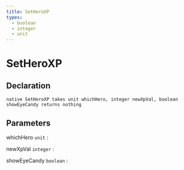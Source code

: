 ```yaml
---
title: SetHeroXP
types:
  - boolean
  - integer
  - unit
---
```


# SetHeroXP

## Declaration

```jass
native SetHeroXP takes unit whichHero, integer newXpVal, boolean showEyeCandy returns nothing
```

## Parameters
whichHero `unit`
: 

newXpVal `integer`
: 

showEyeCandy `boolean`
: 
